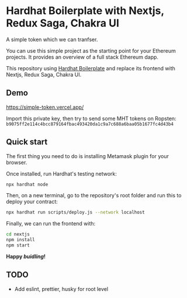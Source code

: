 # Hardhat Boilerplate with Nextjs, Redux Saga, Chakra UI

A simple token which we can tranfser.

You can use this simple project as the starting point for your Ethereum projects. It provides an overview of a full stack Ethereum dapp.

This repository using [Hardhat Boilerplate](https://github.com/nomiclabs/hardhat-hackathon-boilerplate) and replace its frontend with Nextjs, Redux Saga, Chakra UI.

## Demo
https://simple-token.vercel.app/

Import this private key, then try to send some MHT tokens on Ropsten: `b9075ff2e114c4bcc879164fbac493420da1c9a7c688a6baa05b1677fc4d43b4`

## Quick start

The first thing you need to do is installing Metamask plugin for your browser.

Once installed, run Hardhat's testing network:

```sh
npx hardhat node
```

Then, on a new terminal, go to the repository's root folder and run this to
deploy your contract:

```sh
npx hardhat run scripts/deploy.js --network localhost
```

Finally, we can run the frontend with:

```sh
cd nextjs
npm install
npm start
```

**Happy _buidling_!**

## TODO
- Add eslint, prettier, husky for root level
